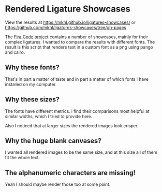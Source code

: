 # Rendered Ligature Showcases

View the results
at https://mkhl.github.io/ligatures-showcases/
or https://github.com/mkhl/ligatures-showcases/tree/gh-pages.

The [Fira Code project][fira-code] contains a number of showcases,
mainly for their complex ligatures.
I wanted to compare the results with different fonts.
The result is this script that renders text in a custom font as a png
using pango and cairo.

[fira-code]: https://github.com/tonsky/FiraCode/


## Why these fonts?

That's in part a matter of taste and in part a matter of which fonts I have installed on my computer.

## Why these sizes?

The fonts have different metrics.
I find their comparisons most helpful at similar widths,
which I tried to provide here.

Also I noticed that at larger sizes the rendered images look crisper.

## Why the huge blank canvases?

I wanted all rendered images to be the same size,
and at this size all of them fit the whole text.

## The alphanumeric characters are missing!

Yeah I should maybe render those too at some point.
